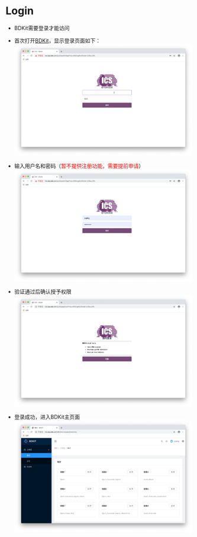 # Login

- BDKit需要登录才能访问

- 首次打开[BDKit](http://ics.nju.edu.cn/bdkit)，显示登录页面如下：
![login](../images/login-blank.png "登录")

- 输入用户名和密码（<font color="red">暂不提供注册功能，需要提前申请</font>）
![Username/Password](../images/login-user.png "输入用户名和密码")

- 验证通过后确认授予权限
![AUTH](../images/login-auth.png "授权")

- 登录成功，进入BDKit主页面
![Homepage](../images/homepage.png "主页面")
